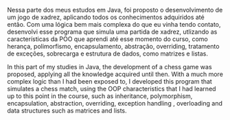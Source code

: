 Nessa parte dos meus estudos em Java, foi proposto o desenvolvimento de um jogo de xadrez, aplicando todos os conhecimentos adquiridos até então. Com uma lógica bem mais complexa do que eu vinha tendo contato, desenvolvi esse programa que simula uma partida de xadrez, utlizando as características da POO que aprendi até esse momento do curso, como herança, polimorfismo, encapsulamento, abstração, overriding, tratamento de exceções, sobrecarga e estrutura de dados, como matrizes e listas.

In this part of my studies in Java, the development of a chess game was proposed, applying all the knowledge acquired until then. With a much more complex logic than I had been exposed to, I developed this program that simulates a chess match, using the OOP characteristics that I had learned up to this point in the course, such as inheritance, polymorphism, encapsulation, abstraction, overriding, exception handling , overloading and data structures such as matrices and lists.
